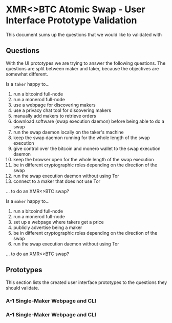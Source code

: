 # XMR<>BTC Atomic Swap - User Interface Prototype Validation

This document sums up the questions that we would like to validated with 

## Questions

With the UI prototypes we are trying to answer the following questions.
The questions are split between maker and taker, because the objectives are somewhat different.

Is a `taker` happy to...

1. run a bitcoind full-node
1. run a monerod full-node
1. use a webpage for discovering makers
1. use a privacy chat tool for discovering makers
1. manually add makers to retrieve orders
1. download software (swap execution daemon) before being able to do a swap
1. run the swap daemon locally on the taker's machine
1. keep the swap daemon running for the whole length of the swap execution
1. give control over the bitcoin and monero wallet to the swap execution daemon
1. keep the browser open for the whole length of the swap execution
1. be in different cryptographic roles depending on the direction of the swap
1. run the swap execution daemon without using Tor
1. connect to a maker that does not use Tor

... to do an XMR<>BTC swap?


Is a `maker` happy to...

1. run a bitcoind full-node
1. run a monerod full-node
1. set up a webpage where takers get a price 
1. publicly advertise being a maker
1. be in different cryptographic roles depending on the direction of the swap
1. run the swap execution daemon without using Tor
 
... to do an XMR<>BTC swap?



## Prototypes

This section lists the created user interface prototypes to the questions they should validate.

### A-1 Single-Maker Webpage and CLI 


### A-1 Single-Maker Webpage and CLI 
